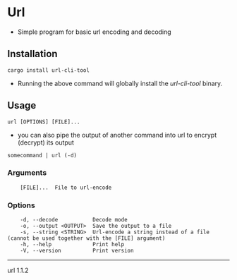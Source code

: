 # Url

- Simple program for basic url encoding and decoding

## Installation

```cargo install url-cli-tool```
- Running the above command will globally install the *url-cli-tool* binary.

## Usage

```url [OPTIONS] [FILE]...```

- you can also pipe the output of another command into url to encrypt (decrypt) its output

```somecommand | url (-d)```

### Arguments

```
    [FILE]...  File to url-encode
```

### Options

```
    -d, --decode           Decode mode
    -o, --output <OUTPUT>  Save the output to a file
    -s, --string <STRING>  Url-encode a string instead of a file (cannot be used together with the [FILE] argument)
    -h, --help             Print help
    -V, --version          Print version
```

---

url 1.1.2
